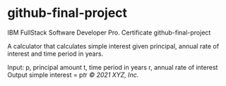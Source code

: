 # github-final-project
IBM FullStack Software Developer Pro. Certificate github-final-project

A calculator that calculates simple interest given principal, annual rate of interest and time period in years.

Input:
   p, principal amount
   t, time period in years
   r, annual rate of interest
Output
   simple interest = p*t*r
_© 2021 XYZ, Inc._
